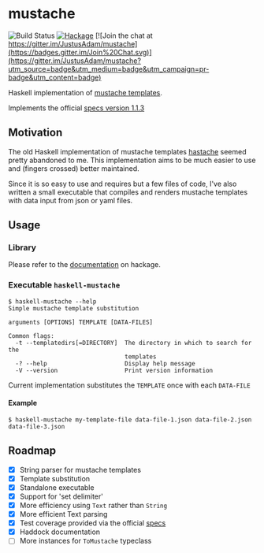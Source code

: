 # mustache

![Build Status](https://github.com/JustusAdam/mustache/actions/workflows/build.yml/badge.svg)
[![Hackage](https://img.shields.io/hackage/v/mustache.svg)](https://hackage.haskell.org/package/mustache)
[![Join the chat at https://gitter.im/JustusAdam/mustache](https://badges.gitter.im/Join%20Chat.svg)](https://gitter.im/JustusAdam/mustache?utm_source=badge&utm_medium=badge&utm_campaign=pr-badge&utm_content=badge)

Haskell implementation of [mustache templates][mustache-homepage].

[mustache-homepage]: https://mustache.github.io

Implements the official [specs version 1.1.3](https://github.com/mustache/spec/releases/tag/v1.1.3)

## Motivation

The old Haskell implementation of mustache templates [hastache][] seemed pretty abandoned to me. This implementation aims to be much easier to use and (fingers crossed) better maintained.

[hastache]: https://hackage.haskell.org/package/hastache

Since it is so easy to use and requires but a few files of code, I've also written a small executable that compiles and renders mustache templates with data input from json or yaml files.

## Usage

### Library

Please refer to the [documentation][] on hackage.

[documentation]: https://hackage.haskell.org/package/mustache

### Executable `haskell-mustache`

    $ haskell-mustache --help
    Simple mustache template substitution

    arguments [OPTIONS] TEMPLATE [DATA-FILES]

    Common flags:
      -t --templatedirs[=DIRECTORY]  The directory in which to search for the
                                     templates
      -? --help                      Display help message
      -V --version                   Print version information

Current implementation substitutes the `TEMPLATE` once with each `DATA-FILE`

#### Example

    $ haskell-mustache my-template-file data-file-1.json data-file-2.json data-file-3.json

## Roadmap

- [x] String parser for mustache templates
- [x] Template substitution
- [x] Standalone executable
- [x] Support for 'set delimiter'
- [x] More efficiency using `Text` rather than `String`
- [x] More efficient Text parsing
- [x] Test coverage provided via the official [specs](https://github.com/mustache/spec)
- [x] Haddock documentation
- [ ] More instances for `ToMustache` typeclass
